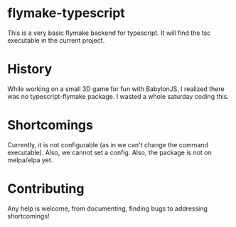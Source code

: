 # flymake-typescript

This is a very basic flymake backend for typescript. It will find the tsc executable in the current project.

# History

While working on a small 3D game for fun with BabylonJS, I realized there was no typescript-flymake package. I wasted a whole saturday coding this.

# Shortcomings

Currently, it is not configurable (as in we can't change the command executable). Also, we cannot set a config. Also, the package is not on melpa/elpa yet.

# Contributing

Any help is welcome, from documenting, finding bugs to addressing shortcomings!

